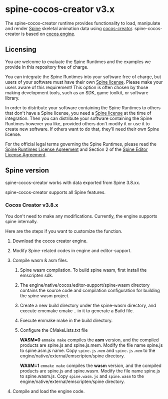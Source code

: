 # spine-cocos-creator v3.x

The spine-cocos-creator runtime provides functionality to load, manipulate and render [Spine](http://esotericsoftware.com) skeletal animation data using [cocos-creator](https://www.cocos.com/). spine-cocos-creator is based on [cocos engine](https://github.com/cocos/cocos-engine).

## Licensing

You are welcome to evaluate the Spine Runtimes and the examples we provide in this repository free of charge.

You can integrate the Spine Runtimes into your software free of charge, but users of your software must have their own [Spine license](https://esotericsoftware.com/spine-purchase). Please make your users aware of this requirement! This option is often chosen by those making development tools, such as an SDK, game toolkit, or software library.

In order to distribute your software containing the Spine Runtimes to others that don't have a Spine license, you need a [Spine license](https://esotericsoftware.com/spine-purchase) at the time of integration. Then you can distribute your software containing the Spine Runtimes however you like, provided others don't modify it or use it to create new software. If others want to do that, they'll need their own Spine license.

For the official legal terms governing the Spine Runtimes, please read the [Spine Runtimes License Agreement](http://esotericsoftware.com/spine-runtimes-license) and Section 2 of the [Spine Editor License Agreement](http://esotericsoftware.com/spine-editor-license#s2).

## Spine version

spine-cocos-creator works with data exported from Spine 3.8.xx.

spine-cocos-creator supports all Spine features.

### Cocos Creator v3.8.x

You don't need to make any modifications. Currently, the engine supports spine internally.

Here are the steps if you want to customize the function.

1. Download the cocos creator engine.
2. Modify Spine-related codes in engine and editor-support.
3. Compile wasm & asm files.
   1. Spine wasm compilation. To build spine wasm, first install the emscripten sdk.
   2. The engine/native/cocos/editor-support/spine-wasm directory contains the source code and compilation configuration for building the spine wasm project.
   3. Create a new build directory under the spine-wasm directory, and execute emcmake cmake .. in it to generate a Build file.
   4. Execute emmake make in the build directory.
   5. Configure the CMakeLists.txt file

       **WASM=0** `emmake make` compiles the **asm** version, and the compiled products are spine.js and spine.js.mem. Modify the file name spine.js to spine.asm.js name. Copy `spine.js.mem` and `spine.js.mem` to the engine/native/external/emscripten/spine directory.

       **WASM=1** `emmake make` compiles the **wasm** version, and the compiled products are spine.js and spine.wasm. Modify the file name spine.js to spine.wasm.js. Copy `spine.wasm.js` and `spine.wasm` to the engine/native/external/emscripten/spine directory.

4. Compile and load the engine code.